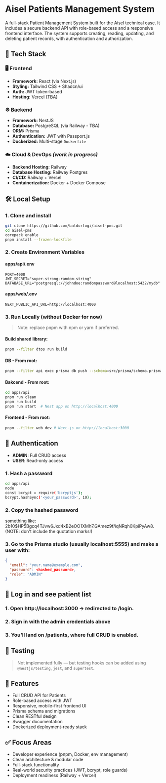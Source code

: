 # Aisel Patients Management System

A full-stack Patient Management System built for the Aisel technical case. It includes a secure backend API with role-based access and a responsive frontend interface. The system supports creating, reading, updating, and deleting patient records, with authentication and authorization.

## 🔧 Tech Stack

### 🖥️ Frontend

- **Framework:** React (via Next.js)
- **Styling:** Tailwind CSS + Shadcn/ui
- **Auth:** JWT token-based
- **Hosting:** Vercel (TBA)

### ⚙️ Backend

- **Framework:** NestJS
- **Database:** PostgreSQL (via Railway - TBA)
- **ORM:** Prisma
- **Authentication:** JWT with Passport.js
- **Dockerized:** Multi-stage `Dockerfile`

### ☁️ Cloud & DevOps _(work in progress)_

- **Backend Hosting:** Railway
- **Database Hosting:** Railway Postgres
- **CI/CD:** Railway + Vercel
- **Containerization:** Docker + Docker Compose

## 🛠️ Local Setup

### 1. Clone and install

```bash
git clone https://github.com/baldurlogi/aisel-pms.git
cd aisel-pms
corepack enable
pnpm install --frozen-lockfile
```

### 2. Create Environment Variables

#### apps/api/.env

```env
PORT=4000
JWT_SECRET="super-strong-random-string"
DATABASE_URL="postgresql://johndoe:randompassword@localhost:5432/mydb"
```

#### apps/web/.env

```env
NEXT_PUBLIC_API_URL=http://localhost:4000
```

### 3. Run Locally (without Docker for now)

> Note: replace pnpm with npm or yarn if preferred.

#### Build shared library:

```bash
pnpm --filter dtos run build
```

#### DB - From root:

```bash
pnpm --filter api exec prisma db push --schema=src/prisma/schema.prisma
```

#### Bakcend - From root:

```bash
cd apps/api
pnpm run clean
pnpm run build
pnpm run start  # Nest app on http://localhost:4000
```

#### Frontend - From root:

```bash
pnpm --filter web dev # Next.js on http://localhost:3000
```

## 👤 Authentication

- **ADMIN**: Full CRUD access
- **USER**: Read-only access

### 1. Hash a password

```bash
cd apps/api
node
const bcrypt = require('bcryptjs');
bcrypt.hashSync('<your_password>', 10);
```

### 2. Copy the hashed password

something like: $2b$10$HP5Bgcq4TJvw6Jxd4xB2eOO1XMh7.GAmez9f/iqNRqh0KpiPyAw8. (NOTE: don't include the quotation marks!)

### 3. Go to the Prisma studio (usually localhost:5555) and make a user with:

```json
{
  "email": "your.name@example.com",
  "password": <hashed_password>,
  "role": "ADMIN"
}
```

## 👤 Log in and see patient list

### 1. Open http://localhost:3000 → redirected to /login.

### 2. Sign in with the admin credentials above

### 3. You’ll land on /patients, where full CRUD is enabled.

## 🧪 Testing

> Not implemented fully — but testing hooks can be added using `@nestjs/testing`, `jest`, and `supertest`.

## 🧰 Features

- Full CRUD API for Patients
- Role-based access with JWT
- Responsive, mobile-first frontend UI
- Prisma schema and migrations
- Clean RESTful design
- Swagger documentation
- Dockerized deployment-ready stack

## ✅ Focus Areas

- Developer experience (pnpm, Docker, env management)
- Clean architecture & modular code
- Full-stack functionality
- Real-world security practices (JWT, bcrypt, role guards)
- Deployment readiness (Railway + Vercel)

